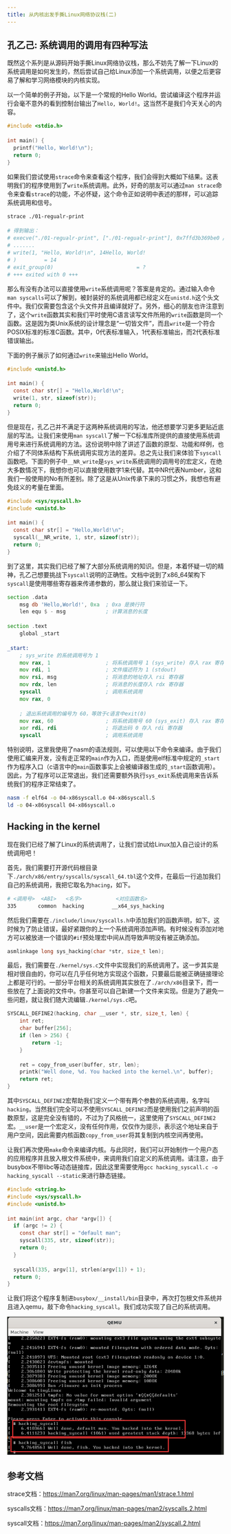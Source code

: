```yaml
---
title: 从内核出发手撕Linux网络协议栈(二)
---
```


## 孔乙己: 系统调用的调用有四种写法

既然这个系列是从源码开始手撕Linux网络协议栈，那么不妨先了解一下Linux的系统调用是如何发生的，然后尝试自己给Linux添加一个系统调用，以便之后更容易了解和学习网络模块的内核实现。

以一个简单的例子开始，以下是一个常规的Hello World。尝试编译这个程序并运行会毫不意外的看到控制台输出了`Hello, World!`。这当然不是我们今天关心的内容。

```c
#include <stdio.h>

int main() {
  printf("Hello, World!\n");
  return 0;
}
```

如果我们尝试使用`strace`命令来查看这个程序，我们会得到大概如下结果。这表明我们的程序使用到了`write`系统调用。此外，好奇的朋友可以通过`man strace`命令来查看`strace`的功能，不必怀疑，这个命令正如说明中表述的那样，可以追踪系统调用和信号。

```bash
strace ./01-regualr-print

# 得到输出：
# execve("./01-regualr-print", ["./01-regualr-print"], 0x7ffd3b369be0 /* 39 vars */) = 0
# .......
# write(1, "Hello, World!\n", 14Hello, World!
# )         = 14
# exit_group(0)                           = ?
# +++ exited with 0 +++
```

那么有没有办法可以直接使用`write`系统调用呢？答案是肯定的。通过输入命令`man syscalls`可以了解到，被封装好的系统调用都已经定义在`unistd.h`这个头文件中。我们仅需要包含这个头文件并且编译就好了。另外，细心的朋友也许注意到了，这个`write`函数其实和我们平时使用C语言读写文件所用的`write`函数是同一个函数。这是因为类Unix系统的设计理念是“一切皆文件”，而且`write`是一个符合POSIX标准的标准C函数。其中，0代表标准输入，1代表标准输出，而2代表标准错误输出。

下面的例子展示了如何通过`write`来输出Hello World。

```c
#include <unistd.h>

int main() {
  const char str[] = "Hello,World!\n";
  write(1, str, sizeof(str));
  return 0;
}
```

但是现在，孔乙己并不满足于这两种系统调用的写法，他还想要学习更多更贴近底层的写法。让我们来使用`man syscall`了解一下C标准库所提供的直接使用系统调用号来进行系统调用的方法。这份说明中除了讲述了函数的原型、功能和样例，也介绍了不同体系结构下系统调用实现方法的差异。总之先让我们来体验下`syscall`函数吧。下面的例子中`__NR_write`是`sys_write`系统调用的调用号的宏定义，在绝大多数情况下，我想你也可以直接使用数字1来代替。其中NR代表Number，这和我们一般使用的No有所差别。除了这是从Unix传承下来的习惯之外，我想也有避免歧义的考量在里面。

```c
#include <sys/syscall.h>
#include <unistd.h>

int main() {
  const char str[] = "Hello,World!\n";
  syscall(__NR_write, 1, str, sizeof(str));
  return 0; 
}
```

到了这里，其实我们已经了解了大部分系统调用的知识。但是，本着怀疑一切的精神，孔乙己想要挑战下`syscall`说明的正确性。文档中说到了x86_64架构下`syscall`是使用哪些寄存器来传递参数的，那么就让我们来验证一下。

```asm
section .data
    msg db 'Hello,World!', 0xa  ; 0xa 是换行符
    len equ $ - msg             ; 计算消息的长度

section .text
    global _start

_start:
    ; sys_write 的系统调用号为 1
    mov rax, 1                  ; 将系统调用号 1 (sys_write) 存入 rax 寄存器
    mov rdi, 1                  ; 文件描述符为 1 (stdout)
    mov rsi, msg                ; 将消息的地址存入 rsi 寄存器
    mov rdx, len                ; 将消息的长度存入 rdx 寄存器
    syscall                     ; 调用系统调用
    mov rax, 0

    ; 退出系统调用的编号为 60，等效于c语言中exit(0)
    mov rax, 60                 ; 将系统调用号 60 (sys_exit) 存入 rax 寄存器
    xor rdi, rdi                ; 将退出码 0 存入 rdi 寄存器
    syscall                     ; 调用系统调用
```

特别说明，这里我使用了nasm的语法规则，可以使用以下命令来编译。由于我们使用汇编来开发，没有走正常的`main`作为入口，而是使用elf标准中规定的`_start`作为程序入口（c语言中的`main`函数事实上会被编译器生成的`_start`函数调用）。因此，为了程序可以正常退出，我们还需要额外执行`sys_exit`系统调用来告诉系统我们的程序正常结束了。

```bash
nasm -f elf64 -o 04-x86syscall.o 04-x86syscall.S
ld -o 04-x86syscall 04-x86syscall.o
```

## Hacking in the kernel

现在我们已经了解了Linux的系统调用了，让我们尝试给Linux加入自己设计的系统调用吧！

首先，我们需要打开源代码根目录下`./arch/x86/entry/syscalls/syscall_64.tbl`这个文件，在最后一行追加我们自己的系统调用，我把它取名为`hacing`，如下。

```bash
# <调用号>  <ABI>   <名字>           <对应函数名>
335       common  hacking         __x64_sys_hacking

```

然后我们需要在`./include/linux/syscalls.h`中添加我们的函数声明，如下。这时候为了防止错误，最好紧跟你的上一个系统调用添加声明。有时候没有添加对地方可以被放进一个错误的`#if`预处理宏中间从而导致声明没有被正确添加。

```c
asmlinkage long sys_hacking(char *str, size_t len);
```

最后，我们需要在`./kernel/sys.c`文件中实现我们的系统调用了。这一步其实是相对很自由的，你可以在几乎任何地方实现这个函数，只要最后能被正确链接理论上都是可行的。一部分平台相关的系统调用其实放在了`./arch/x86`目录下，而一些放在了上面说的文件中。你甚至可以自己新建一个文件来实现。但是为了避免一些问题，就让我们随大流编辑`./kernel/sys.c`吧。

```c
SYSCALL_DEFINE2(hacking, char __user *, str, size_t, len) {
	int ret;
	char buffer[256];
	if (len > 256) {
		return -1;
	}

	ret = copy_from_user(buffer, str, len);
	printk("Well done, %d. You hacked into the kernel.\n", buffer);
	return ret;
}
```

其中`SYSCALL_DEFINE2`宏帮助我们定义一个带有两个参数的系统调用，名字叫`hacking`。当然我们完全可以不使用`SYSCALL_DEFINE2`而是使用我们之前声明的函数原型，这是完全没有错的，不过为了风格统一，这里使用了`SYSCALL_DEFINE2`宏。`__user`是一个宏定义，没有任何作用，仅仅作为提示，表示这个地址来自于用户空间，因此需要内核函数`copy_from_user`将其复制到内核空间再使用。

让我们再次使用`make`命令来编译内核。与此同时，我们可以开始制作一个用户态的应用程序并且放入根文件系统中，来调用我们自定义的系统调用。请注意，由于busybox不带libc等动态链接库，因此这里需要使用`gcc hacking_syscall.c -o hacking_syscall --static`来进行静态链接。

```c
#include <string.h>
#include <sys/syscall.h>
#include <unistd.h>

int main(int argc, char *argv[]) {
  if (argc != 2) {
    const char str[] = "default man";
    syscall(335, str, sizeof(str));
    return 0;
  }

  syscall(335, argv[1], strlen(argv[1]) + 1);
  return 0;
}
```

让我们将这个程序复制进`busybox/__install/bin`目录中，再次打包根文件系统并且进入qemu，敲下命令`hacking_syscall`。我们成功实现了自己的系统调用。

![](/images/linux-kernel-net-02-01.png)

## 参考文档

strace文档：https://man7.org/linux/man-pages/man1/strace.1.html

syscalls文档：https://man7.org/linux/man-pages/man2/syscalls.2.html

syscall文档：https://man7.org/linux/man-pages/man2/syscall.2.html
